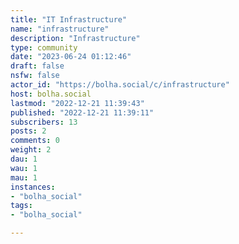 ```yaml
---
title: "IT Infrastructure" 
name: "infrastructure"
description: "Infrastructure"
type: community
date: "2023-06-24 01:12:46"
draft: false
nsfw: false
actor_id: "https://bolha.social/c/infrastructure"
host: bolha.social
lastmod: "2022-12-21 11:39:43"
published: "2022-12-21 11:39:11"
subscribers: 13
posts: 2
comments: 0
weight: 2
dau: 1
wau: 1
mau: 1
instances:
- "bolha_social"
tags: 
- "bolha_social"

---
```

